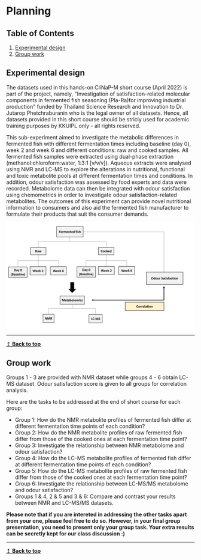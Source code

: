 # Planning 

## Table of Contents
1. [Experimental design](#expdesign)
2. [Group work](#groupwork)

## Experimental design <a name="expdesign"></a>
The datasets used in this hands-on CliNaP-M short course (April 2022) is part of the project, namely, "Investigation of satisfaction-related molecular components in fermented fish seasoning (Pla-Ra)for improving industrial production" funded by Thailand Science Research and Innovation to Dr. Jutarop Phetchraburanin who is the legal owner of all datasets. Hence, all datasets provided in this short course should be stricly used for academic training purposes by KKUIPL only - all rights reserved. 

This sub-experiment aimed to investigate the metabolic differences in fermented fish with different fermentation times including baseline (day 0), week 2 and week 6 and different conditions: raw and cooked samples. All fermented fish samples were extracted using dual-phase extraction (methanol:chloroform:water, 1:3:1 [v/v/v]). Aqueous extracts were analysed using NMR and LC-MS to explore the alterations in nutritional, functional and toxic metabolite pools at different fermentation times and conditions. In addition, odour satisfaction was assessed by food experts and data were recorded. Metabolome data can then be integrated with odour satisfaction using chemometrics in order to investigate odour satisfaction-related metabolites. The outcomes of this experiment can provide novel nutritional information to consumers and also aid the fermented fish manufacturer to formulate their products that suit the consumer demands.

![](Figure/Conceptual-1.png)

---
[↥ **Back to top**](#top)

## Group work <a name="groupwork"></a>
Groups 1 - 3 are provided with NMR dataset while groups 4 - 6 obtain LC-MS dataset. Odour satisfaction score is given to all groups for correlation analysis.

Here are the tasks to be addressed at the end of short course for each group:
- Group 1: How do the NMR metabolite profiles of fermented fish differ at different fermentation time points of each condition?
- Group 2: How do the NMR metabolite profiles of raw fermented fish differ from those of the cooked ones at each fermentation time point?
- Group 3: Investigate the relationship between NMR metabolome and odour satisfaction?
- Group 4: How do the LC-MS metabolite profiles of fermented fish differ at different fermentation time points of each condition?
- Group 5: How do the LC-MS metabolite profiles of raw fermented fish differ from those of the cooked ones at each fermentation time point?
- Group 6: Investigate the relationship between LC-MS/MS metabolome and odour satisfaction?
- Groups 1 & 4, 2 & 5 and 3 & 6: Compare and contrast your results between NMR and LC-MS/MS datasets.

**Please note that if you are intereted in addressing the other tasks apart from your one, please feel free to do so. However, in your final group presentation, you need to present only your group task. Your extra results can be secretly kept for our class discussion :)**

---
[↥ **Back to top**](#top)
